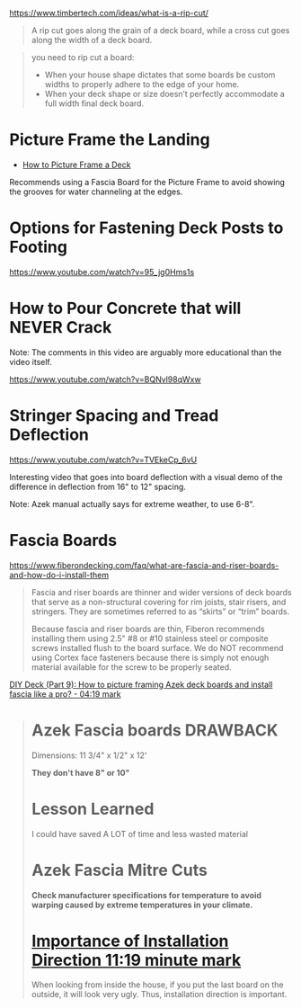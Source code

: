 https://www.timbertech.com/ideas/what-is-a-rip-cut/

> A rip cut goes along the grain of a deck board, while a cross cut goes along the width of a deck board.

> you need to rip cut a board:
> 
> * When your house shape dictates that some boards be custom widths to properly adhere to the edge of your home.
> * When your deck shape or size doesn’t perfectly accommodate a full width final deck board.

# Picture Frame the Landing

* [How to Picture Frame a Deck](https://www.youtube.com/watch?v=OHQOb7kH9dg)

Recommends using a Fascia Board for the Picture Frame to avoid showing the grooves for water channeling at the edges.

# Options for Fastening Deck Posts to Footing

https://www.youtube.com/watch?v=95_jg0Hms1s

# How to Pour Concrete that will NEVER Crack

Note: The comments in this video are arguably more educational than the video itself.

https://www.youtube.com/watch?v=BQNvl98qWxw

# Stringer Spacing and Tread Deflection

https://www.youtube.com/watch?v=TVEkeCp_6vU

Interesting video that goes into board deflection with a visual demo of the difference in deflection from 16" to 12" spacing.

Note: Azek manual actually says for extreme weather, to use 6-8".

# Fascia Boards

https://www.fiberondecking.com/faq/what-are-fascia-and-riser-boards-and-how-do-i-install-them

> Fascia and riser boards are thinner and wider versions of deck boards that serve as a non-structural covering for rim joists, stair risers, and stringers. They are sometimes referred to as “skirts” or “trim” boards.
> 
> Because fascia and riser boards are thin, Fiberon recommends installing them using 2.5" #8 or #10 stainless steel or composite screws installed flush to the board surface. We do NOT recommend using Cortex face fasteners because there is simply not enough material available for the screw to be properly seated.

[DIY Deck (Part 9): How to picture framing Azek deck boards and install fascia like a pro? - 04:19 mark](https://youtu.be/MFky6W4Y0Ag?t=259)

> # Azek Fascia boards DRAWBACK
> 
> Dimensions: 11 3/4" x 1/2" x 12'
> 
> **They don't have 8" or 10"**
> 
> # Lesson Learned
> 
> I could have saved A LOT of time and less wasted material
> 
> # Azek Fascia Mitre Cuts
> 
> **Check manufacturer specifications for temperature to avoid warping caused by extreme temperatures in your climate.**
> 
> # [Importance of Installation Direction 11:19 minute mark](https://youtu.be/MFky6W4Y0Ag?t=684)
> 
> When looking from inside the house, if you put the last board on the outside, it will look very ugly. Thus, installation direction is important.
